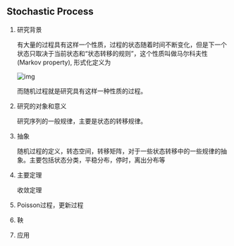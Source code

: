 ## Stochastic Process

1. 研究背景

   有大量的过程具有这样一个性质，过程的状态随着时间不断变化，但是下一个状态只取决于当前状态和“状态转移的规则”，这个性质叫做马尔科夫性(Markov property), 形式化定义为

   ![img](https://bkimg.cdn.bcebos.com/formula/7d0c59bc149dbf07834dd2296227dd97.svg)

   而随机过程就是研究具有这样一种性质的过程。

2. 研究的对象和意义

   研究序列的一般规律，主要是状态的转移规律。

3. 抽象

   随机过程的定义，转态空间，转移矩阵，对于一些状态转移中的一些规律的抽象。主要包括状态分类，平稳分布，停时，离出分布等

4. 主要定理

   收敛定理

5. Poisson过程，更新过程

6. 鞅

7. 应用

